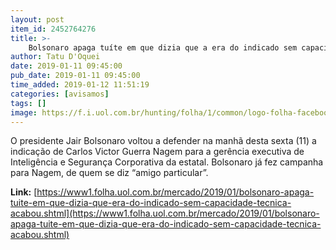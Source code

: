 ```yaml
---
layout: post
item_id: 2452764276
title: >-
    Bolsonaro apaga tuíte em que dizia que a era do indicado sem capacidade técnica acabou
author: Tatu D'Oquei
date: 2019-01-11 09:45:00
pub_date: 2019-01-11 09:45:00
time_added: 2019-01-12 11:51:19
categories: [avisamos]
tags: []
image: https://f.i.uol.com.br/hunting/folha/1/common/logo-folha-facebook.jpg
---
```


O presidente Jair Bolsonaro voltou a defender na manhã desta sexta (11) a indicação de Carlos Victor Guerra Nagem para a gerência executiva de Inteligência e Segurança Corporativa da estatal. Bolsonaro já fez campanha para Nagem, de quem se diz “amigo particular”.

**Link:** [https://www1.folha.uol.com.br/mercado/2019/01/bolsonaro-apaga-tuite-em-que-dizia-que-era-do-indicado-sem-capacidade-tecnica-acabou.shtml](https://www1.folha.uol.com.br/mercado/2019/01/bolsonaro-apaga-tuite-em-que-dizia-que-era-do-indicado-sem-capacidade-tecnica-acabou.shtml)

